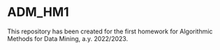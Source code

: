 # ADM_HM1
This repository has been created for the first homework for Algorithmic Methods for Data Mining, a.y. 2022/2023.

